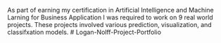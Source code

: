 As part of earning my certification in Artificial Intelligence and Machine Larning for Business Application I was required to work on 9 real world projects. These projects involved various prediction, visualization, and classifxation models. # Logan-Nolff-Project-Portfolio
